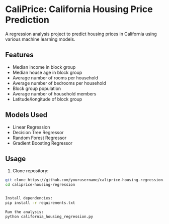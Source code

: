 # CaliPrice: California Housing Price Prediction

A regression analysis project to predict housing prices in California using various machine learning models.

## Features
- Median income in block group
- Median house age in block group
- Average number of rooms per household
- Average number of bedrooms per household
- Block group population
- Average number of household members
- Latitude/longitude of block group

## Models Used
- Linear Regression
- Decision Tree Regressor
- Random Forest Regressor
- Gradient Boosting Regressor

## Usage

1. Clone repository:
```bash
git clone https://github.com/yourusername/caliprice-housing-regression.git
cd caliprice-housing-regression


Install dependencies:
pip install -r requirements.txt

Run the analysis:
python california_housing_regression.py

